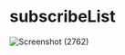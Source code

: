 # subscribeList

![Screenshot (2762)](https://github.com/Richardhartleydev/subscribeList/assets/143696125/ee23cca4-ad84-4487-b43d-4b12fbd1346c)
